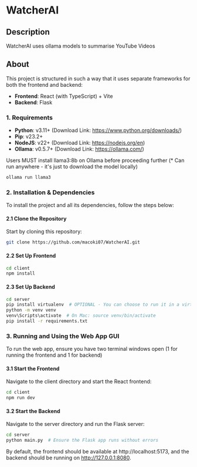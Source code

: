 # WatcherAI
## Description
WatcherAI uses ollama models to summarise YouTube Videos

## About
This project is structured in such a way that it uses separate frameworks for both the frontend and backend:

- **Frontend**: React (with TypeScript) + Vite
- **Backend**: Flask

### 1. Requirements

- **Python**: v3.11+ (Download Link: https://www.python.org/downloads/)
- **Pip**: v23.2+
- **NodeJS**: v22+ (Download Link: https://nodejs.org/en)
- **Ollama**: v0.5.7+ (Download Link: https://ollama.com/)

Users MUST install llama3:8b on Ollama before proceeding further (* Can run anywhere - it's just to download the model locally)

```bash
ollama run llama3
```
### 2. Installation & Dependencies

To install the project and all its dependencies, follow the steps below:

#### 2.1 Clone the Repository
Start by cloning this repository:
```bash
git clone https://github.com/macoki07/WatcherAI.git
```

#### 2.2 Set Up Frontend

```bash
cd client
npm install
```

#### 2.3 Set Up Backend

```bash
cd server
pip install virtualenv  # OPTIONAL - You can choose to run it in a virtual environment
python -m venv venv
venv\Scripts\activate  # On Mac: source venv/bin/activate
pip install -r requirements.txt
```

### 3. Running and Using the Web App GUI 
To run the web app, ensure you have two terminal windows open (1 for running the frontend and 1 for backend)

#### 3.1 Start the Frontend
Navigate to the client directory and start the React frontend:

```bash
cd client
npm run dev
```

#### 3.2 Start the Backend 
Navigate to the server directory and run the Flask server:

```bash
cd server
python main.py  # Ensure the Flask app runs without errors
```

By default, the frontend should be available at http://localhost:5173, and the backend should be running on http://127.0.0.1:8080.
